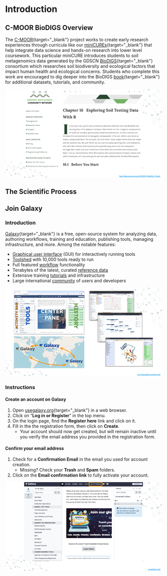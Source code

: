 # Introduction

## C-MOOR BioDIGS Overview

The [C-MOOR](https://www.c-moor.org){target="_blank"} project works to create early research experiences through curricula like our [miniCUREs](http://science.c-moor.org/miniCURE-RNA-seq/c-moor-minicure-overview.html){target="_blank"} that help integrate data science and hands-on research into lower level coursework.
This particular miniCURE introduces students to soil metagenomics data generated by the GDSCN [BioDIGS](http://biodigs.gdscn.org){target="_blank"} consortium which researches soil biodiversity and ecological factors that impact human health and ecological concerns.
Students who complete this work are encouraged to dig deeper into the BioDIGS [book](https://hutchdatascience.org/GDSCN_BioDIGS_Book){target="_blank"} for additional datasets, tutorials, and community.

<img src="introduction_files/figure-html//1fH9s5OLcRF5meZtFWTJe89RFvJSh125kdjhdqp5smqA_g2fdcb002fa2_1_15.png"  />

## The Scientific Process

## Join Galaxy

### Introduction

[Galaxy](https://galaxyproject.org){target="_blank"} is a free, open-source system for analyzing data, authoring workflows, training and education, publishing tools, managing infrastructure, and more.  Among the notable features:

- [Graphical user interface](https://training.galaxyproject.org/training-material/topics/introduction/tutorials/galaxy-intro-101/tutorial.html) (GUI) for interactively running tools
- [Toolshed](https://toolshed.g2.bx.psu.edu) with 10,000 tools ready to run
- Full featured [workflow](https://training.galaxyproject.org/training-material/topics/galaxy-interface/tutorials/workflow-editor/tutorial.html) functionality
- Terabytes of the latest, curated [reference data](https://galaxyproject.org/admin/reference-data-repo)
- Extensive training [tutorials](https://training.galaxyproject.org) and infrastructure
- Large international [community](https://galaxyproject.org/community) of users and developers

<img src="introduction_files/figure-html//1fH9s5OLcRF5meZtFWTJe89RFvJSh125kdjhdqp5smqA_g2f728c213ae_0_108.png"  />

### Instructions

#### Create an account on Galaxy

1. Open [usegalaxy.org](https://www.usegalaxy.org){target="_blank"} in a web browser.
1. Click on “**Log in or Register**” in the top menu.
1. On the login page, find the **Register here** link and click on it.
1. Fill in the the registration form, then click on **Create**.
    - Your account should now get created, but will remain inactive until you verify the email address you provided in the registration form.

#### Confirm your email address

1. Check for a **Confirmation Email** in the email you used for account creation.
    - Missing? Check your **Trash** and **Spam** folders.
1. Click on the **Email confirmation link** to fully activate your account.

<img src="introduction_files/figure-html//1fH9s5OLcRF5meZtFWTJe89RFvJSh125kdjhdqp5smqA_g2f728c213ae_0_136.png"  />
